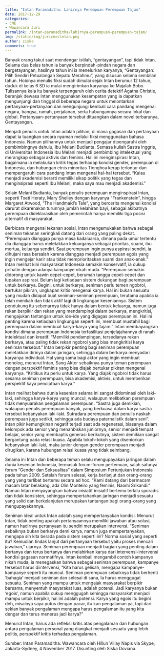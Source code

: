 ```yaml
---
title: "Intan Paramaditha: Lahirnya Perempuan Perempuan Tajam"
date: 2017-12-29
categories:
- CME
- Wawancara Juri
permalink: /intan-paramaditha/lahirnya-perempuan-perempuan-tajam/
img: /static/img/juricme/intan.png
author: siska
comments: true
---
```


Banyak orang takut saat mendengar istilah, “gentayangan”, tapi tidak Intan. Selama dua belas tahun ia banyak berpindah-pindah negara dan bergetayangan, hasilnya tahun ini ia menelurkan karyanya, “Gentayangan: Pilih Sendiri Petualangan Sepatu Merahmu”, yang disusun selama sembilan tahun. Hobinya menulis fiksi sudah dimulai sejak Intan berumur 12 tahun, duduk di kelas 6 SD ia mulai mengirimkan karyanya ke Majalah Bobo. Tulisannya kala itu banyak terpengaruh oleh cerita detektif Agatha Christie, beranjak dewasa Intan menggunakan kesempatan yang ia dapatkan mengunjungi dan tinggal di beberapa negara untuk melontarkan pertanyaan-pertanyaan dan mengunjungi kembali cara pandang mengenai negara, bangsa, rumah, perjalanan, serta hubungannya secara lokal dan global. Pertanyaan-pertanyaan tersebut dituangkan dalam novel terbarunya, Gentayangan. 

Menjadi penulis untuk Intan adalah pilihan, di mana gagasan dan pertanyaan dapat ia tuangkan secara nyaman melalui fiksi menggunakan bahasa Indonesia. Namun pilihannya untuk menjadi pengajar dipengaruhi oleh pembimbingnya dahulu, Ibu Melani Budianta. Semasa kuliah Sastra Inggris, di Universitas Indonesia Ibu Melani menjadi pembimbing intelektual yang merangkap sebagai aktivis dan feminis. Hal ini menginspirasi Intan, bagaimana ia melakukan kritik tegas terhadap kondisi gender, perempuan di Indonesia, dan hubungan etnis minoritas Tionghoa kerap terlontar dan mempengaruhi cara pandang Intan mengenai hal-hal tersebut. “Kalau menjadi akademisi berarti memiliki sikap politik yang tegas dan menginsiprasi seperti Ibu Melani, maka saya mau menjadi akademisi.” 

Selain Melani Budianta, banyak penulis perempuan menginspirasi Intan, seperti Toeti Heraty,  Mary Shelley dengan karyanya “Frankenstein”, hingga Margaret Atwood, “The Handmaid’s Tale”, yang bercerita mengenai kondisi darurat dikarenakan turunnya jumlah kelahiran bayi, sebagai akibatnya perempuan dideklarasikan oleh pemerintah hanya memiliki tiga posisi alternatif di masyarakat. 

Berbicara mengenai tekanan sosial, Intan mengemukakan bahwa sebagai seniman tekanan seringkali datang dari orang yang paling dekat. “Perempuan dianggap punya masa kadaluarsa, dimana pada umur tertentu dia dianggap harus meletakkan keluarganya sebagai prioritas, suami, ibu mertua, keluarga sendiri. Saat perempuan ingin punya aspirasi sendiri, ia dihujani rasa bersalah karena dianggap menjadi perempuan egois yang ingin mengejar karir atau tidak memprioritaskan suami dan anak-anak.” Intan melihat kini masyarakat Indonesia semakin konservatif, ia cukup prihatin dengan adanya kampanye nikah muda. “Perempuan semakin didorong untuk kawin cepet-cepet, berumah tangga cepet-cepet dan lupakan aspirasi. Belum lagi ketiadaan sistem dukungan bagi perempuan untuk berkarya. Begini, untuk berkarya, seniman perlu temen ngobrol, bertukar pikiran, ungkapan kritis mengenai karya. Hal ini bukan sesuatu yang mudah didapat buat seniman-seniman perempuan, terutama apabila ia telah menikah dan tidak aktif lagi di lingkungan keseniannya. Sistem pendukung itu sebenarnya tidak hanya dalam bentuk keluarga, namun juga rekan berpikir dan rekan yang mendampingi dalam berkarya, mengkritisi, mengajukan tantangan untuk ide-ide yang digagas perempuan ini. Hal ini penting karena ketiadaan lingkungan seperti ini, membuat mustahil bagi perempuan dalam membuat karya-karya yang tajam.” Intan membayangkan kondisi dimana perempuan Indonesia terfasilitasi penjelajahannya di ranah intelektual dan kreatif. “Memiliki pendampingan, tersedianya rekan berkarya, atau paling tidak rekan ngobrol yang bisa mengkritisi karya seniman tersebut.” Intan berpikir penting bagi seniman perempuan meletakkan dirinya dalam jaringan, sehingga dalam berkarya menyadari karyanya individual. Hal yang sama bagi aktor yang ingin membuat monolog, menurut Intan, Sang Aktor sebaiknya punya teman perempuan dengan perspektif feminis yang bisa diajak bertukar pikiran mengenai karyanya. “Kritikus itu perlu untuk karya. Yang diajak ngobrol tidak harus sesama seniman perempuan, bisa akademisi, aktivis, untuk memberikan perspektif kaya penciptaan karya.” 

Intan melihat bahwa dunia kesenian selama ini sangat didominasi oleh laki-laki, sehingga karya-karya yang muncul, walaupun melibatkan perempuan tidak menyuarakan pengalaman perempuan. “Sastra juga demikian, walaupun penulis perempuan banyak, yang berkuasa dalam karya sastra tersebut kebanyakan laki-laki. Sutradara perempuan dan penulis naskah perempuan juga sedikit, sehingga ada budaya paternalistik dalam seni”. Intan pikir kemungkinan negatif terjadi saat ada regenerasi, biasanya dalam kelompok ada senior yang menahbiskan juniornya, senior menjadi tempat belajar, senior yang membaptis generasi berikutnya, sistem demikian sangat bergantung pada relasi kuasa. Apabila tokoh-tokoh yang diseniorkan kebanyakan laki-laki, maka junior dengan gender perempuan menjadi dirugikan, karena hubungan relasi kuasa yang tidak seimbang. 

Selama ini Intan dan beberapa teman selalu mengupayakan jaringan dalam dunia kesenian Indonesia, termasuk forum-forum pertemuan, salah satunya forum “Gender dan Seksualitas” dalam Simposium Pertunjukan Indonesia pada tahun 2009. Setelah forum selesai, kerja berlanjut dan orang-orang yang yang terlibat bertemu secara ad hoc. “Kami datang dari bermacam macam latar belakang, ada Olin Monteiro yang feminis, Naomi Srikandi.” Namun Intan menyayangkan bahwa inisiatif inisiatif bertemu terlalu sporadis dan tidak konsisten, sehingga mempertahankan jaringan menjadi sesuatu yang solid dan berkelanjutan merupakan tantangan bagi orang-orang yang mengupayakannya. 

Seniman ideal untuk Intan adalah yang mempertanyakan kondisi. Menurut Intan, tidak penting apakah pertanyaannya memiliki jawaban atau solusi, namun hadirnya pertanyaan itu sendiri merupakan intervensi. “Seniman sebaiknya bukan berkarya demi karya, namun juga mempertanyakan, mengapa sih kita berada pada sistem seperti ini? Norma sosial yang seperti itu? Kemudian tindak lanjut dari pertanyaan tersebut yaitu proses mencari jawaban,” ujarnya. Seniman perempuan menjadi bagian yang penting dalam bertanya dan terus bertanya dan melahirkan karya dari intervensi-intervensi kondisi gagasan normatifnya. Intan kembali mengambil contoh kampanye nikah muda, ia menegaskan bahwa sebagai seniman perempuan, kampanye tersebut harus diintervensi, “Kita harus gelisah, mengapa kampanye-kampanye seperti itu muncul. Seniman perempuan sebaiknya tidak berhenti ‘bahagia’ menjadi seniman dan selesai di sana, Ia harus menggugat sesuatu. Seniman yang mampu untuk mengajak masyarakat berpikir bersama, menyentuh masyarakat luas, adalah potensi. Jadi karyanya bukan ‘egois’, namun apabila cukup menggugah sehingga masyarakat menjadi mampu untuk berpikir, hal ini adalah potensi. Karya yang egois itu begini deh, misalnya saya putus dengan pacar, itu kan pengalaman ya, tapi dari sekian banyak pengalaman mengapa harus pengalaman itu yang kita dengar dan terus menerus jadi karya?” 

Menurut Intan, harus ada refleksi kritis atas pengalaman dan hubungan antara pengalaman personal yang diangkat menjadi sesuatu yang lebih politis, perspektif kritis terhadap pengalaman. 

Sumber: Intan Paramaditha. Wawancara oleh Hillun Villay Napis via Skype, Jakarta-Sydney, 4 November 2017. Disunting oleh Siska Doviana.
